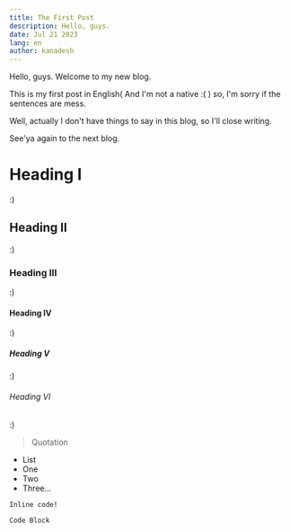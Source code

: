 ```yaml
---
title: The First Post
description: Hello, guys.
date: Jul 21 2023
lang: en
author: kanadesh
---
```


Hello, guys. Welcome to my new blog.

This is my first post in English( And I'm not a native :( ) so, I'm sorry if the sentences are mess.

Well, actually I don't have things to say in this blog, so I'll close writing.

See'ya again to the next blog.

# Heading I

:)

## Heading II

:)

### Heading III

:)

#### Heading IV

:)

##### Heading V

:)

###### Heading VI

:)

> Quotation

-   List
-   One
-   Two
-   Three...

`Inline code!`

```
Code Block
```
